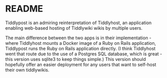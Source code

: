 # README

Tiddlypost is an admiring reinterpretation of Tiddlyhost, an application enabling web-based hosting
of Tiddlywiki wikis by multiple users. 

The main difference between the two apps is in their implementation - where Tiddlyhost mounts a 
Docker image of a Ruby on Rails application, Tiddlypost runs the Ruby on Rails application 
directly. (I think Tiddlyhost went that route due to the use of a Postgres SQL database, which is 
great - this version uses sqlite3 to keep things simple.) This version should hopefully offer an easier
deployment for any users that want to self-host their own tiddlywikis.

